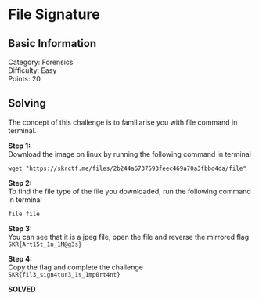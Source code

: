 # File Signature

## Basic Information
Category: Forensics    
Difficulty: Easy  
Points: 20  

## Solving
The concept of this challenge is to familiarise you with file command in terminal. 
  
**Step 1:**  
Download the image on linux by running the following command in terminal  
```
wget "https://skrctf.me/files/2b244a6737593feec469a70a3fbbd4da/file"
```

**Step 2:**   
To find the file type of the file you downloaded, run the following command in terminal  
```
file file
```

**Step 3:**   
You can see that it is a jpeg file, open the file and reverse the mirrored flag  
```SKR{Art15t_1n_1M@g3s}```

**Step 4:**   
Copy the flag and complete the challenge  
```SKR{fil3_sign4tur3_1s_1mp0rt4nt}```

**SOLVED**  

